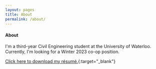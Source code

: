 ```yaml
---
layout: pages
title: About
permalink: /about/
---
```


#### About
I'm a third-year Civil Engineering student at the University of Waterloo. Currently, I'm looking for a Winter 2023 co-op position.

[Click here to download my résumé.](/siteResume.pdf){:target="_blank"}

<!---
Outside of school and the [unending job search](https://www.youtube.com/watch?v=UGzpqlSR0sQ){:target="_blank"}, I enjoy [cooking](/collage.png), playing a weird variety of video games, and adding random bits of HTML/&#8203;CSS/&#8203;JS to perfectly good website templates.
--->
